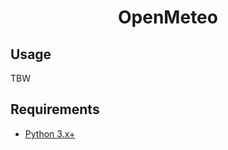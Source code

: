 <div align="center">

# OpenMeteo

</div>

## Usage
TBW

## Requirements
* [Python 3.x+](https://www.python.org/)
